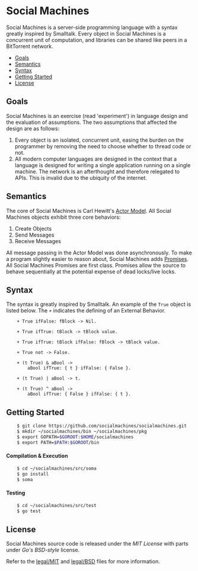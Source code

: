# Social Machines
Social Machines is a server-side programming language with a syntax greatly inspired by Smalltalk. Every object in Social Machines is a concurrent unit of computation, and libraries can be shared like peers in a BitTorrent network.

 * [Goals](#goals)
 * [Semantics](#semantics)
 * [Syntax](#syntax)
 * [Getting Started](#getting-started)
 * [License](#license)

## Goals
Social Machines is an exercise (read 'experiment') in language design and the evaluation of assumptions. The two assumptions that affected the design are as follows:

1. Every object is an isolated, concurrent unit, easing the burden on the programmer by removing the need to choose whether to thread code or not.
2. All modern computer languages are designed in the context that a language is designed for writing a single application running on a single machine. The network is an afterthought and therefore relegated to APIs. This is invalid due to the ubiquity of the internet.

## Semantics
The core of Social Machines is Carl Hewitt's [Actor Model](https://en.wikipedia.org/wiki/Actor_model). All Social Machines objects exhibit three core behaviors:

1. Create Objects
2. Send Messages
3. Receive Messages

All message passing in the Actor Model was done asynchronously. To make a program slightly easier to reason about, Social Machines adds [Promises](https://en.wikipedia.org/wiki/Futures_and_promises). All Social Machines Promises are first class.  Promises allow the source to behave sequentially at the potential expense of dead locks/live locks.

## Syntax
The syntax is greatly inspired by Smalltalk.  An example of the ```True``` object is listed below. The ```+``` indicates the defining of an External Behavior.
```smalltalk
    + True ifFalse: fBlock -> Nil.

    + True ifTrue: tBlock -> tBlock value.

    + True ifTrue: tBlock ifFalse: fBlock -> tBlock value.

    + True not -> False.

    + (t True) & aBool ->
        aBool ifTrue: { t } ifFalse: { False }.

    + (t True) | aBool -> t.

    + (t True) ^ aBool ->
        aBool ifTrue: { False } ifFalse: { t }.
```
## Getting Started
```bash
    $ git clone https://github.com/socialmachines/socialmachines.git
    $ mkdir ~/socialmachines/bin ~/socialmachines/pkg
    $ export GOPATH=$GOROOT:$HOME/socialmachines
    $ export PATH=$PATH:$GOROOT/bin
```

#### Compilation & Execution
```bash
    $ cd ~/socialmachines/src/soma
    $ go install
    $ soma
```
#### Testing
```bash
    $ cd ~/socialmachines/src/test
    $ go test
```

## License
Social Machines source code is released under the *MIT License* with parts under *Go's BSD-style* license.

Refer to the [legal/MIT](https://github.com/socialmachines/socialmachines/tree/master/legal/MIT) and [legal/BSD](https://github.com/socialmachines/socialmachines/blob/master/legal/BSD) files for more information.
